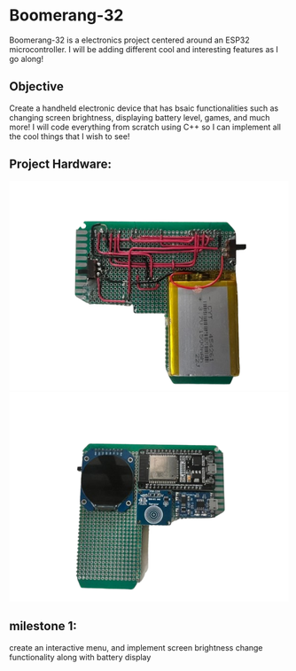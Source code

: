 # Boomerang-32
Boomerang-32 is a electronics project centered around an ESP32 microcontroller. I will be adding different cool and interesting features as I go along!

## Objective
Create a handheld electronic device that has bsaic functionalities such as changing screen brightness, displaying battery level, games, and much more! I will code everything from scratch using C++ so I can implement all the cool things that I wish to see!

## Project Hardware:
![Image displaying back of the project](back.png)  ![Image displaying front of the project](front.png) 


## milestone 1:
create an interactive menu, and implement screen brightness change functionality along with battery display
